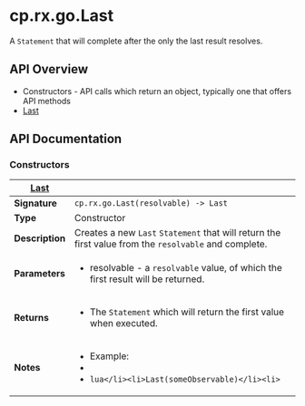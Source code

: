 # cp.rx.go.Last

A `Statement` that will complete after the only the last result resolves.

## API Overview
* Constructors - API calls which return an object, typically one that offers API methods
 * [Last](#Last)

## API Documentation

### Constructors

| [Last](#Last)         |                                                                                     |
| --------------------------------------------|-------------------------------------------------------------------------------------|
| **Signature**                               | `cp.rx.go.Last(resolvable) -> Last`                                                                    |
| **Type**                                    | Constructor                                                                     |
| **Description**                             | Creates a new `Last` `Statement` that will return the first value from the `resolvable` and complete.                                                                     |
| **Parameters**                              | <ul><li>resolvable  - a `resolvable` value, of which the first result will be returned.</li></ul> |
| **Returns**                                 | <ul><li>The `Statement` which will return the first value when executed.</li></ul>          |
| **Notes**                                   | <ul><li>Example:</li><li></li><li>```lua</li><li>Last(someObservable)</li><li>```</li></ul>                |

